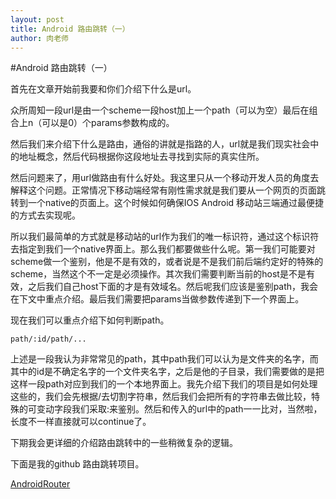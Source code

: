 ```yaml
---
layout: post
title: Android 路由跳转（一）
author: 肉老师
---
```

#Android 路由跳转（一）

首先在文章开始前我要和你们介绍下什么是url。

众所周知一段url是由一个scheme一段host加上一个path（可以为空）最后在组合上n（可以是0）个params参数构成的。

然后我们来介绍下什么是路由，通俗的讲就是指路的人，url就是我们现实社会中的地址概念，然后代码根据你这段地址去寻找到实际的真实住所。

然后问题来了，用url做路由有什么好处。我这里只从一个移动开发人员的角度去解释这个问题。正常情况下移动端经常有刚性需求就是我们要从一个网页的页面跳转到一个native的页面上。这个时候如何确保IOS Android 移动站三端通过最便捷的方式去实现呢。

所以我们最简单的方式就是移动站的url作为我们的唯一标识符，通过这个标识符去指定到我们一个native界面上。那么我们都要做些什么呢。第一我们可能要对scheme做一个鉴别，他是不是有效的，或者说是不是我们前后端约定好的特殊的scheme，当然这个不一定是必须操作。其次我们需要判断当前的host是不是有效，之后我们自己host下面的才是有效域名。然后呢我们应该是鉴别path，我会在下文中重点介绍。最后我们需要把params当做参数传递到下一个界面上。

现在我们可以重点介绍下如何判断path。
```
path/:id/path/...
```
上述是一段我认为非常常见的path，其中path我们可以认为是文件夹的名字，而其中的id是不确定名字的一个文件夹名字，之后是他的子目录，我们需要做的是把这样一段path对应到我们的一个本地界面上。我先介绍下我们的项目是如何处理这些的，我们会先根据/去切割字符串，然后我们会把所有的字符串去做比较，特殊的可变动字段我们采取:来鉴别。然后和传入的url中的path一一比对，当然啦，长度不一样直接就可以continue了。

下期我会更详细的介绍路由跳转中的一些稍微复杂的逻辑。

下面是我的github 路由跳转项目。

[AndroidRouter](https://github.com/Leifzhang/AndroidRouter)
